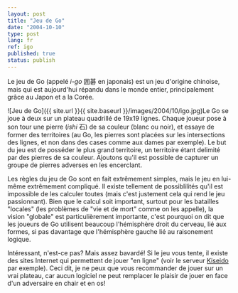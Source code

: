 ```yaml
---
layout: post
title: "Jeu de Go"
date: "2004-10-10"
type: post
lang: fr
ref: igo
published: true
status: publish
---
```




Le jeu de Go (appelé _i-go_ 囲碁 en japonais) est un jeu d'origine chinoise, mais qui est aujourd'hui répandu dans le monde entier, principalement grâce au Japon et a la Corée.

![Jeu de Go]({{ site.url }}{{ site.baseurl }}/images/2004/10/igo.jpg)Le Go se joue à deux sur un plateau quadrillé de 19x19 lignes. Chaque joueur pose à son tour une pierre (_ishi_ 石) de sa couleur (blanc ou noir), et essaye de former des territoires (au Go, les pierres sont placées sur les intersections des lignes, et non dans des cases comme aux dames par exemple). Le but du jeu est de posséder le plus grand territoire, un territoire étant delimité par des pierres de sa couleur. Ajoutons qu'il est possible de capturer un groupe de pierres adverses en les encerclant.

Les règles du jeu de Go sont en fait extrêmement simples, mais le jeu en lui-même extrêmement compliqué. Il existe tellement de possiblilités qu'il est impossible de les calculer toutes (mais c'est justement cela qui rend le jeu passionnant). Bien que le calcul soit important, surtout pour les batailles "locales" (les problèmes de "vie et de mort" comme on les appelle), la vision "globale" est particulièrement importante, c'est pourquoi on dit que les joueurs de Go utilisent beaucoup l'hémisphère droit du cerveau, lié aux formes, si pas davantage que l'hémisphère gauche lié au raisonement logique.

Intéressant, n'est-ce pas? Mais assez bavardé! Si le jeu vous tente, il existe des sites Internet qui permettent de jouer "en ligne" (voir le serveur [Kiseido](http://kgs.kiseido.com) par exemple). Ceci dit, je ne peux que vous recommander de jouer sur un vrai plateau, car aucun logiciel ne peut remplacer le plaisir de jouer en face d'un adversaire en chair et en os!


